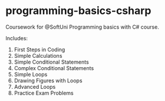 # programming-basics-csharp
Coursework for @SoftUni Programming basics with C# course.

Includes:
  1. First Steps in Coding
  2. Simple Calculations
  3. Simple Conditional Statements
  4. Complex Conditional Statements
  5. Simple Loops
  6. Drawing Figures with Loops
  7. Advanced Loops
  8. Practice Exam Problems
